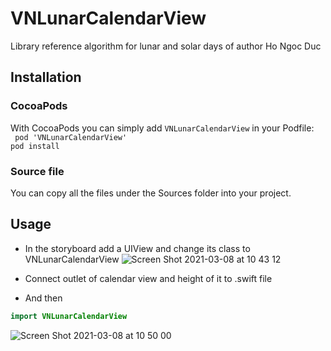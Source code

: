 # VNLunarCalendarView
Library reference algorithm for lunar and solar days of author Ho Ngoc Duc
## Installation
### CocoaPods
With CocoaPods you can simply add `VNLunarCalendarView` in your Podfile:<br/>
``` pod 'VNLunarCalendarView'```<br/>
```pod install```
### Source file
You can copy all the files under the Sources folder into your project.
## Usage
* In the storyboard add a UIView and change its class to VNLunarCalendarView
![Screen Shot 2021-03-08 at 10 43 12](https://user-images.githubusercontent.com/54350677/110271797-4bca4c80-7ffb-11eb-95d5-508aa7998d78.png)<br/>


* Connect outlet  of calendar view and height of it to .swift file
* And then
```Swift
import VNLunarCalendarView
```
![Screen Shot 2021-03-08 at 10 50 00](https://user-images.githubusercontent.com/54350677/110272293-6cdf6d00-7ffc-11eb-92e9-98f3c1a204fd.png)
